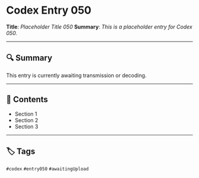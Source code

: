 # Codex Entry 050

**Title**: *Placeholder Title 050*
**Summary**: _This is a placeholder entry for Codex 050._

---

## 🔍 Summary

This entry is currently awaiting transmission or decoding.

---

## 🧠 Contents

- Section 1
- Section 2
- Section 3

---

## 🏷️ Tags

`#codex` `#entry050` `#awaitingUpload`
